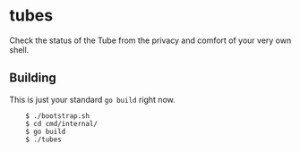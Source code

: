 # tubes

Check the status of the Tube from the privacy and comfort of your very own shell.

## Building

This is just your standard `go build` right now.

        $ ./bootstrap.sh
        $ cd cmd/internal/
        $ go build
        $ ./tubes


